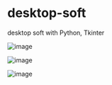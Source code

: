 # desktop-soft
desktop soft with Python, Tkinter

![image](https://user-images.githubusercontent.com/61316762/179392805-1676089a-33b5-4b5c-a506-85ca9e0a0748.png)

![image](https://user-images.githubusercontent.com/61316762/179392820-0b64aa40-585f-43c9-8b5d-19a1738238f1.png)

![image](https://user-images.githubusercontent.com/61316762/179392839-3e6f24cd-de85-4c19-92ab-b2a45c87cf1a.png)
